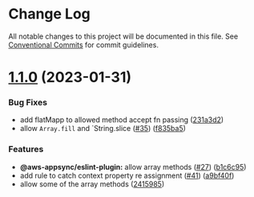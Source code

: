 # Change Log

All notable changes to this project will be documented in this file.
See [Conventional Commits](https://conventionalcommits.org) for commit guidelines.

# [1.1.0](https://github.com/aws/aws-appsync-toolkit/compare/v1.0.1...v1.1.0) (2023-01-31)

### Bug Fixes

- add flatMapp to allowed method accept fn passing ([231a3d2](https://github.com/aws/aws-appsync-toolkit/commit/231a3d23344978beaec9ac855535d1c2c3b81fd5))
- allow `Array.fill` and `String.slice ([#35](https://github.com/aws/aws-appsync-toolkit/issues/35)) ([f835ba5](https://github.com/aws/aws-appsync-toolkit/commit/f835ba57b7677d2f11bb026e288486aab73a024b))

### Features

- **@aws-appsync/eslint-plugin:** allow array methods ([#27](https://github.com/aws/aws-appsync-toolkit/issues/27)) ([b1c6c95](https://github.com/aws/aws-appsync-toolkit/commit/b1c6c95e1d815add24eb9d96bc72f454d01441df))
- add rule to catch context property re assignment ([#41](https://github.com/aws/aws-appsync-toolkit/issues/41)) ([a9bf40f](https://github.com/aws/aws-appsync-toolkit/commit/a9bf40f016655125b61b503d307e701344208729))
- allow some of the array methods ([2415985](https://github.com/aws/aws-appsync-toolkit/commit/2415985369c62d85d15727e71197be0c8ddaeee1))
